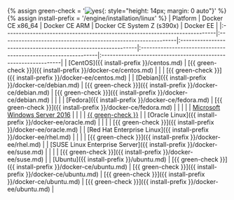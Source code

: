 {% assign green-check = '![yes](/engine/installation/images/green-check.svg){: style="height: 14px; margin: 0 auto"}' %}
{% assign install-prefix = '/engine/installation/linux' %}
| Platform                                                                   | Docker CE x86_64                                              | Docker CE ARM                                                 | Docker CE System Z (s390x)                                    | Docker EE                                                      |
|:---------------------------------------------------------------------------|:--------------------------------------------------------------|:--------------------------------------------------------------|:--------------------------------------------------------------|:---------------------------------------------------------------|
| [CentOS]({{ install-prefix }}/centos.md)                                   | [{{ green-check }}]({{ install-prefix }}/docker-ce/centos.md) |                                                               |                                                               | [{{ green-check }}]({{ install-prefix }}/docker-ee/centos.md)  |
| [Debian]({{ install-prefix }}/docker-ce/debian.md)                         | [{{ green-check }}]({{ install-prefix }}/docker-ce/debian.md) | [{{ green-check }}]({{ install-prefix }}/docker-ce/debian.md) |                                                               |                                                                |
| [Fedora]({{ install-prefix }}/docker-ce/fedora.md)                         | [{{ green-check }}]({{ install-prefix }}/docker-ce/fedora.md) |                                                               |                                                               |                                                                |
| [Microsoft Windows Server 2016](/engine/installation/windows/docker-ee.md) |                                                               |                                                               |                                                               | [{{ green-check }}](/engine/installation/windows/docker-ee.md) |
| [Oracle Linux]({{ install-prefix }}/docker-ee/oracle.md)                   |                                                               |                                                               |                                                               | [{{ green-check }}]({{ install-prefix }}/docker-ee/oracle.md)  |
| [Red Hat Enterprise Linux]({{ install-prefix }}/docker-ee/rhel.md)         |                                                               |                                                               |                                                               | [{{ green-check }}]({{ install-prefix }}/docker-ee/rhel.md)    |
| [SUSE Linux Enterprise Server]({{ install-prefix }}/docker-ee/suse.md)     |                                                               |                                                               |                                                               | [{{ green-check }}]({{ install-prefix }}/docker-ee/suse.md)    |
| [Ubuntu]({{ install-prefix }}/ubuntu.md)                                   | [{{ green-check }}]({{ install-prefix }}/docker-ce/ubuntu.md) | [{{ green-check }}]({{ install-prefix }}/docker-ce/ubuntu.md) | [{{ green-check }}]({{ install-prefix }}/docker-ce/ubuntu.md) | [{{ green-check }}]({{ install-prefix }}/docker-ee/ubuntu.md)  |
